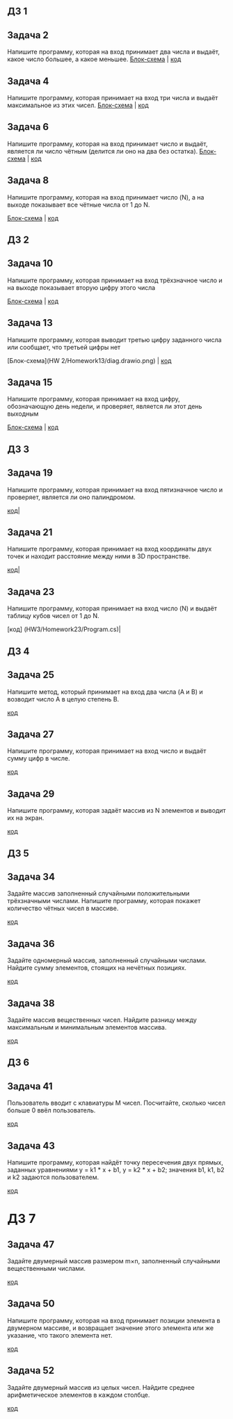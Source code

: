 ## ДЗ 1

## Задача 2

Напишите программу, которая на вход принимает два числа и выдаёт, какое число большее, а какое меньшее.
[Блок-схема](HW1/Homework2/diag.drawio.png) | [код](HW1/Homework2/Program.cs)

## Задача 4

Напишите программу, которая принимает на вход три числа и выдаёт максимальное из этих чисел.
[Блок-схема](HW1/Homework4/diag.drawio.png) | [код](HW1/Homework4/Program.cs)

## Задача 6

Напишите программу, которая на вход принимает число и выдаёт, является ли число чётным (делится ли оно на два без остатка).
[Блок-схема](HW1/Homework6/diag.drawio.png) | [код](HW1/Homework6/Program.cs)

## Задача 8

 Напишите программу, которая на вход принимает число (N), а на выходе показывает все чётные числа от 1 до N.

 [Блок-схема](HW1/Homework8/diag.drawio.png) | [код](HW1/Homework8/Program.cs)

 ## ДЗ 2
 
 ## Задача 10

 Напишите программу, которая принимает на 
 вход трёхзначное число и на выходе показывает вторую цифру этого числа

 [Блок-схема](HW2/Homework10/diag.drawio.png) | [код](HW2/Homework10/Program.cs)

 ## Задача 13

 Напишите программу, которая выводит третью цифру заданного числа или 
 сообщает, что третьей цифры нет

 [Блок-схема](HW 2/Homework13/diag.drawio.png) | [код](HW2/Homework13/Program.cs)

 ## Задача 15

 Напишите программу, которая принимает на вход цифру, 
 обозначающую день недели, и проверяет, является ли этот день выходным

 [Блок-схема](HW2/Homework15/diag.drawio.png) | [код](HW2/Homework15/Program.cs)

 ## ДЗ 3

 ## Задача 19

 Напишите программу, которая принимает на вход пятизначное число и проверяет, является ли оно палиндромом.

 [код](HW3/Homework19/Program.cs)|

 ## Задача 21

 Напишите программу, которая принимает на вход координаты двух точек и находит расстояние между ними в 3D пространстве.

 [код](HW3/Homework21/Program.cs)|


## Задача 23

 Напишите программу, которая принимает на вход число (N) и выдаёт таблицу кубов чисел от 1 до N.

 [код] (HW3/Homework23/Program.cs)|

## ДЗ 4

## Задача 25

 Напишите метод, который принимает на вход два числа (A и B) и возводит число A в целую степень B.

 [код](HW4/Homework25/Program.cs)

 ## Задача 27

 Напишите программу, которая принимает на вход число и выдаёт сумму цифр в числе.

 [код](HW4/Homework27/Program.cs)

 
 ## Задача 29

 Напишите программу, которая задаёт массив из N элементов и выводит их на экран.

 [код](HW4/Homework29/Program.cs)


 ## ДЗ 5

## Задача 34

 Задайте массив заполненный случайными положительными трёхзначными числами. Напишите программу, которая покажет количество чётных чисел в массиве.

 [код](HW5/Homework34/Program.cs)

 ## Задача 36

 Задайте одномерный массив, заполненный случайными числами. Найдите сумму элементов, стоящих на нечётных позициях.

 [код](HW5/Homework36/Program.cs)

 
 ## Задача 38

 Задайте массив вещественных чисел. Найдите разницу между максимальным и минимальным элементов массива.

 [код](HW5/Homework38/Program.cs)


## ДЗ 6

## Задача 41

 Пользователь вводит с клавиатуры M чисел. Посчитайте, сколько чисел больше 0 ввёл пользователь.

 [код](HW6/Homework41/Program.cs)

 ## Задача 43

 Напишите программу, которая найдёт точку пересечения двух прямых, заданных уравнениями y = k1 * x + b1, y = k2 * x + b2; значения b1, k1, b2 и k2 задаются пользователем.

 [код](HW6/Homework43/Program.cs)


 # ДЗ 7

## Задача 47

 Задайте двумерный массив размером m×n, заполненный случайными вещественными числами.

 [код](HW7/Homework47/Program.cs)

 ## Задача 50

 Напишите программу, которая на вход принимает позиции элемента в двумерном массиве, и возвращает значение этого элемента или же указание, что такого элемента нет.

 [код](HW7/Homework50/Program.cs)

 ## Задача 52

 Задайте двумерный массив из целых чисел. Найдите среднее арифметическое элементов в каждом столбце.

 [код](HW7/Homework52/Program.cs)